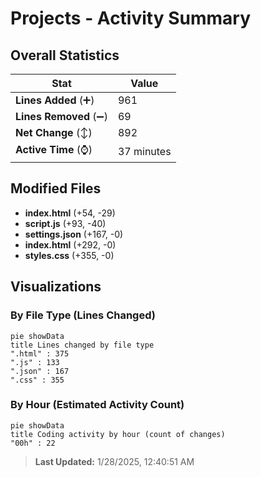 # Projects - Activity Summary 

## Overall Statistics

| Stat                   | Value                                                             |
| ---------------------- | ----------------------------------------------------------------- |
| **Lines Added** (➕)   | 961                                          |
| **Lines Removed** (➖) | 69                                        |
| **Net Change** (↕)    | 892                |
| **Active Time** (⌚)   | 37 minutes |


## Modified Files
- **index.html** (+54, -29)
- **script.js** (+93, -40)
- **settings.json** (+167, -0)
- **index.html** (+292, -0)
- **styles.css** (+355, -0)

## Visualizations

### By File Type (Lines Changed)

```mermaid
pie showData
title Lines changed by file type
".html" : 375
".js" : 133
".json" : 167
".css" : 355
```

### By Hour (Estimated Activity Count)

```mermaid
pie showData
title Coding activity by hour (count of changes)
"00h" : 22
```


> **Last Updated:** 1/28/2025, 12:40:51 AM